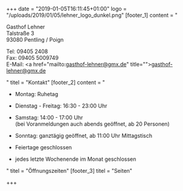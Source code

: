 +++
date = "2019-01-05T16:11:45+01:00"
logo = "/uploads/2019/01/05/lehner_logo_dunkel.png"
[footer_1]
content = "<p>Gasthof Lehner<br>Talstraße 3<br>93080 Pentling / Poign</p><p>Tel: 09405 2408 <br>Fax: 09405 5009749<br>E-Mail: <a href=\"mailto:gasthof-lehner@gmx.de\" title=\"\">gasthof-lehner@gmx.de</a></p>"
titel = "Kontakt"
[footer_2]
content = "<ul><li><p>Montag: Ruhetag</p></li><li><p>Dienstag - Freitag: 16:30 - 23:00 Uhr</p></li><li><p>Samstag: 14:00 - 17:00 Uhr<br>(bei Voranmeldungen auch abends geöffnet, ab 20 Personen)</p></li><li><p>Sonntag: ganztägig geöffnet, ab 11:00 Uhr Mittagstisch</p></li><li><p>Feiertage geschlossen</p></li><li><p>jedes letzte Wochenende im Monat geschlossen</p></li></ul>"
titel = "Öffnungszeiten"
[footer_3]
titel = "Seiten"

+++
